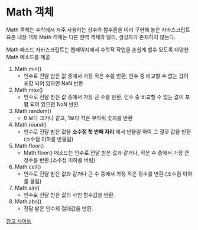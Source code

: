 # Math 객체 

Math 객체는 수학에서 자주 사용하는 상수와 함수들을 미리 구현해 놓은 자바스크립트 표준 내장 객체 
Math 객체는 다른 전역 객체와 달리, 생성자가 존재하지 않는다.

Math 메소드 
자바스크립트는 웹페이지에서 수학적 작업을 손쉽게 할수 있도록 다양한 Math 메소드를 제공
1. Math.min()  
    - 인수로 전달 받은 값 중에서 가장 작은 수를 반환, 인수 중 비교할 수 없는 값이 포함 되어 있으면 NaN 반환 
2. Math.max()  
    - 인수로 전달 받은 값 중에서 가장 큰 수를 반환, 인수 중 비교할 수 없는 값이 포함 되어 있으면 NaN 반환 
3. Math.random()  
    - 0 보다 크거나 같고, 1보다 작은 무작위 숫자를 반환 
4. Math.round()  
    - 인수로 전달 받은 값을 **소수점 첫 번째 자리** 에서 반올림 하여 그 결괏 값을 반환 (소수점 이하를 반올림)
5. Math.floor()  
    - Math.floor() 메소드는 인수로 전달 받은 값과 같거나, 작은 수 중에서 가장 큰 정수를 반환.(소수점 이하를 버림)
6. Math.ceil()  
    - 인수로 전달 받은 값과 같거나 큰 수 중에서 가장 작은 정수를 반환.(소수점 이하를 올림)
7. Math.sin()  
    - 인수로 전달 받은 값의 사인 함수값을 반환.  
8. Math.abs()  
    - 전달 받은 인수의 절대값을 반환.


[참고 사이트](http://www.tcpschool.com/javascript/js_standard_math)